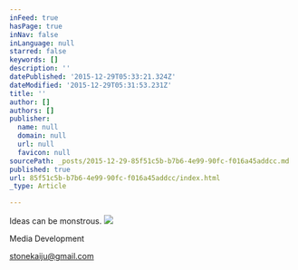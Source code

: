 ```yaml
---
inFeed: true
hasPage: true
inNav: false
inLanguage: null
starred: false
keywords: []
description: ''
datePublished: '2015-12-29T05:33:21.324Z'
dateModified: '2015-12-29T05:31:53.231Z'
title: ''
author: []
authors: []
publisher:
  name: null
  domain: null
  url: null
  favicon: null
sourcePath: _posts/2015-12-29-85f51c5b-b7b6-4e99-90fc-f016a45addcc.md
published: true
url: 85f51c5b-b7b6-4e99-90fc-f016a45addcc/index.html
_type: Article

---
```

Ideas can be monstrous.
![](https://the-grid-user-content.s3-us-west-2.amazonaws.com/a48f5b87-2ce5-4c43-8b31-0cf2ba004049.jpg)

Media Development

stonekaiju@gmail.com
